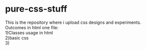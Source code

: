 # pure-css-stuff
This is the repository where i upload css designs and experiments.<br/>
Outcomes in html one file:<br/>
1)Classes usage in html<br/>
2)basic css<br/>
3)